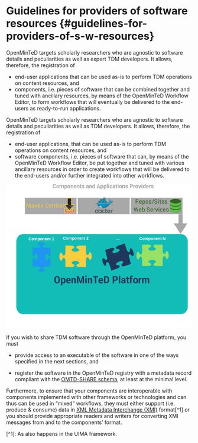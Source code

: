 # ​Guidelines for providers of software resources {#guidelines-for-providers-of-s-w-resources}

OpenMinTeD targets  scholarly researchers who are agnostic to software details and peculiarities as well as expert TDM developers. It allows, therefore, the registration of

* end-user applications that can be used as-is to perform TDM operations on content resources, and
* components, i.e. pieces of software that can be combined together and tuned with ancillary resources, by means of the OpenMinTeD Workflow Editor, to form workflows that will eventually be delivered to the end-users as ready-to-run applications.

OpenMinTeD targets scholarly researchers who are agnostic to software details and peculiarities as well as TDM developers. It allows, therefore, the registration of

* end-user applications, that can be used as-is to perform TDM operations on content resources, and
* software components, i.e. pieces of software that can, by means of the OpenMinTeD Workflow Editor, be put together and tuned with various ancillary resources in order to create workflows that will be delivered to the end-users and/or further integrated into other workflows.

![](/assets/4a.png)

If you wish to share TDM software through the OpenMinTeD platform, you must

* provide access to an executable of the software in one of the ways specified in the next sections, and

* register the software in the OpenMinTeD registry with a metadata record compliant with the  [OMTD-SHARE schema](/guidelines_for_providers_of_sw_resources/recommended_schema_for_sw_resources.md), at least at the minimal level.

Furthermore, to ensure that your components are interoperable with components implemented with other frameworks or technologies and can thus can be used in “mixed” workflows, they must either support \(i.e. produce & consume\) data in [XML Metadata Interchange \(XMI\)](http://www.omg.org/spec/XMI/) format\[^1\] or you should provide appropriate readers and writers for converting XMI messages from and to the components’ format.



\[^1\]: As also happens in the UIMA framework.

